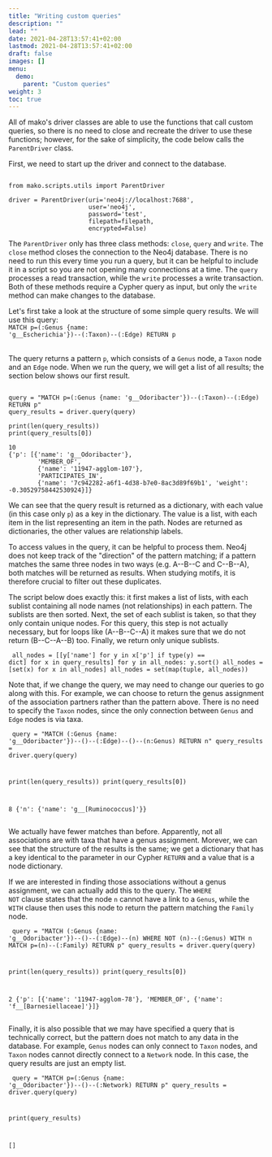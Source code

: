 ```yaml
---
title: "Writing custom queries"
description: ""
lead: ""
date: 2021-04-28T13:57:41+02:00
lastmod: 2021-04-28T13:57:41+02:00
draft: false
images: []
menu: 
  demo:
    parent: "Custom queries"
weight: 3
toc: true
---
```


All of mako's driver classes are able to use the functions that call custom queries, so there is no need to close and recreate the driver to use these functions; however, for the sake of simplicity, the code below calls the <code>ParentDriver</code> class. 

First, we need to start up the driver and connect to the database. 
<pre><code>
from mako.scripts.utils import ParentDriver

driver = ParentDriver(uri='neo4j://localhost:7688',
                      user='neo4j',
                      password='test',
                      filepath=filepath,
                      encrypted=False)
</pre></code>

The <code>ParentDriver</code> only has three class methods: <code>close</code>, <code>query</code> and <code>write</code>. The <code>close</code> method closes the connection to the Neo4j database. There is no need to run this every time you run a query, but it can be helpful to include it in a script so you are not opening many connections at a time. The <code>query</code> processes a read transaction, while the <code>write</code> processes a write transaction. Both of these methods require a Cypher query as input, but only the <code>write</code> method can make changes to the database. 

Let's first take a look at the structure of some simple query results. 
We will use this query: <br>
<code>MATCH p=(:Genus {name: 'g__Escherichia'})--(:Taxon)--(:Edge) RETURN p</code>
<br><br>

The query returns a pattern <code>p</code>, which consists of a <code>Genus</code> node, a <code>Taxon</code> node and an <code>Edge</code> node. When we run the query, we will get a list of all results; the section below shows our first result. 

<pre><code>
query = "MATCH p=(:Genus {name: 'g__Odoribacter'})--(:Taxon)--(:Edge) RETURN p"
query_results = driver.query(query)

print(len(query_results))
print(query_results[0])

10
{'p': [{'name': 'g__Odoribacter'}, 
        'MEMBER_OF', 
        {'name': '11947-agglom-107'}, 
        'PARTICIPATES_IN', 
        {'name': '7c942282-a6f1-4d38-b7e0-8ac3d89f69b1', 'weight': -0.30529758442530924}]}
</pre></code>

We can see that the query result is returned as a dictionary, with each value (in this case only <code>p</code>) as a key in the dictionary. The value is a list, with each item in the list representing an item in the path. Nodes are returned as dictionaries, the other values are relationship labels. 

To access values in the query, it can be helpful to process them. Neo4j does not keep track of the "direction" of the pattern matching; if a pattern matches the same three nodes in two ways (e.g. A--B--C and C--B--A), both matches will be returned as results. When studying motifs, it is therefore crucial to filter out these duplicates. 

The script below does exactly this: it first makes a list of lists, with each sublist containing all node names (not relationships) in each pattern. The sublists are then sorted. Next, the set of each sublist is taken, so that they only contain unique nodes. For this query, this step is not actually necessary, but for loops like (A--B--C--A) it makes sure that we do not return (B--C--A--B) too. Finally, we return only unique sublists. 

<code><pre>
all_nodes = [[y['name'] for y in x['p'] if type(y) == dict] for x in query_results]
for y in all_nodes:
    y.sort()
all_nodes = [set(x) for x in all_nodes]
all_nodes = set(map(tuple, all_nodes))
</code></pre>

Note that, if we change the query, we may need to change our queries to go along with this. For example, we can choose to return the genus assignment of the association partners rather than the pattern above. There is no need to specify the <code>Taxon</code> nodes, since the only connection between <code>Genus</code> and <code>Edge</code> nodes is via taxa. 

<code><pre>
query = "MATCH (:Genus {name: 'g__Odoribacter'})--()--(:Edge)--()--(n:Genus) RETURN n"
query_results = driver.query(query)

print(len(query_results))
print(query_results[0])

8
{'n': {'name': 'g__[Ruminococcus]'}}
</code></pre>

We actually have fewer matches than before. Apparently, not all associations are with taxa that have a genus assignment. Morever, we can see that the structure of the results is the same; we get a dictionary that has a key identical to the parameter in our Cypher <code>RETURN</code> and a value that is a node dictionary. 

If we are interested in finding those associations without a genus assignment, we can actually add this to the query. The <code>WHERE NOT</code> clause states that the node <code>n</code> cannot have a link to a <code>Genus</code>, while the <code>WITH</code> clause then uses this node to return the pattern matching the <code>Family</code> node. 

<code><pre>
query = "MATCH (:Genus {name: 'g__Odoribacter'})--()--(:Edge)--(n) 
         WHERE NOT (n)--(:Genus) 
         WITH n MATCH p=(n)--(:Family) RETURN p"
query_results = driver.query(query)

print(len(query_results))
print(query_results[0])

2
{'p': [{'name': '11947-agglom-78'}, 'MEMBER_OF', {'name': 'f__[Barnesiellaceae]'}]}
</code></pre>

Finally, it is also possible that we may have specified a query that is technically correct, but the pattern does not match to any data in the database. For example, <code>Genus</code> nodes can only connect to <code>Taxon</code> nodes, and <code>Taxon</code> nodes cannot directly connect to a <code>Network</code> node. In this case, the query results are just an empty list.

<code><pre>
query = "MATCH p=(:Genus {name: 'g__Odoribacter'})--()--(:Network) RETURN p"
query_results = driver.query(query)

print(query_results)

[]
</code></pre>